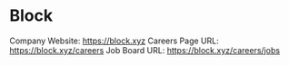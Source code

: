 # Block

Company Website: https://block.xyz
Careers Page URL: https://block.xyz/careers
Job Board URL: https://block.xyz/careers/jobs
